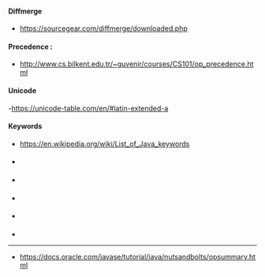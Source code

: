 #### Diffmerge
- https://sourcegear.com/diffmerge/downloaded.php 

#### Precedence : 
- http://www.cs.bilkent.edu.tr/~guvenir/courses/CS101/op_precedence.html

#### Unicode
-https://unicode-table.com/en/#latin-extended-a

#### Keywords
- https://en.wikipedia.org/wiki/List_of_Java_keywords

####
-

####
-

####
-

####
-

####
-
------------------------------------------------------------------------------------------------------------------------

* https://docs.oracle.com/javase/tutorial/java/nutsandbolts/opsummary.html
